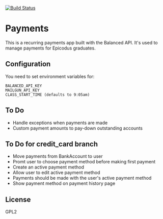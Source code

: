 [![Build Status](https://travis-ci.org/epicodus/payments.svg?branch=master)](https://travis-ci.org/epicodus/payments)
# Payments

This is a recurring payments app built with the Balanced API.
It's used to manage payments for Epicodus graduates.

## Configuration
You need to set environment variables for:

```
BALANCED_API_KEY
MAILGUN_API_KEY
CLASS_START_TIME (defaults to 9:05am)
```

## To Do
- Handle exceptions when payments are made
- Custom payment amounts to pay-down outstanding accounts

## To Do for credit_card branch

- Move payments from BankAccount to user
- Promt user to choose payment method before making first payment
- Create an active payment method
- Allow user to edit active payment method
- Payments should be made with the user's active payment method
- Show payment method on payment history page

## License
GPL2
